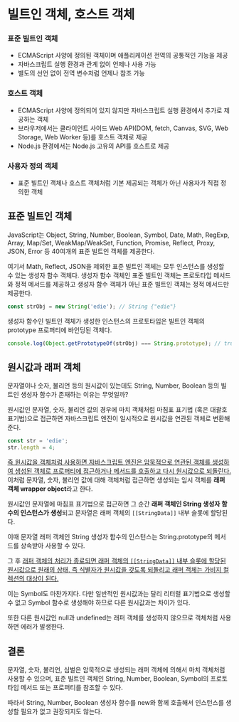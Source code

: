 # 빌트인 객체, 호스트 객체

### 표준 빌트인 객체

- ECMAScript 사양에 정의된 객체이며 애플리케이션 전역의 공통적인 기능을 제공
- 자바스크립트 실행 환경과 관계 없이 언제나 사용 가능
- 별도의 선언 없이 전역 변수처럼 언제나 참조 가능

### 호스트 객체

- ECMAScript 사양에 정의되어 있지 않지만 자바스크립트 실행 환경에서 추가로 제공하는 객체
- 브라우저에서는 클라이언트 사이드 Web API(DOM, fetch, Canvas, SVG, Web Storage, Web Worker 등)를 호스트 객체로 제공
- Node.js 환경에서는 Node.js 고유의 API를 호스트로 제공

### 사용자 정의 객체

- 표준 빌트인 객체나 호스트 객체처럼 기본 제공되는 객체가 아닌 사용자가 직접 정의한 객체

## 표준 빌트인 객체

JavaScript는 Object, String, Number, Boolean, Symbol, Date, Math, RegExp, Array, Map/Set, WeakMap/WeakSet, Function, Promise, Reflect, Proxy, JSON, Error 등 40여개의 표준 빌트인 객체를 제공한다.

여기서 Math, Reflect, JSON을 제외한 표준 빌트인 객체는 모두 인스턴스를 생성할 수 있는 생성자 함수 객체다. 생성자 함수 객체인 표준 빌트인 객체는 프로토타입 메서드와 정적 메서드를 제공하고 생성자 함수 객체가 아닌 표준 빌트인 객체는 정적 메서드만 제공한다.

```js
const strObj = new String('edie'); // String {"edie"}
```

생성자 함수인 빌트인 객체가 생성한 인스턴스의 프로토타입은 빌트인 객체의 prototype 프로퍼티에 바인딩된 객체다.
```js
console.log(Object.getPrototypeOf(strObj) === String.prototype); // true
```

## 원시값과 래퍼 객체 

문자열이나 숫자, 불리언 등의 원시값이 있는데도 String, Number, Boolean 등의 빌트인 생성자 함수가 존재하는 이유는 무엇일까?

원시값인 문자열, 숫자, 불리언 값의 경우에 마치 객체처럼 마침표 표기법 (혹은 대괄호 표기법)으로 접근하면 자바스크립트 엔진이 일시적으로 원시값을 연관된 객체로 변환해 준다.

```js
const str = 'edie';
str.length = 4;
```

<u>즉 원시값을 객체처럼 사용하면 자바스크립트 엔진은 암묵적으로 연관된 객체를 생성하여 생성된 객체로 프로퍼티에 접근하거나 메서드를 호출하고 다시 원시값으로 되돌린다.</u>
이처럼 문자열, 숫자, 불리언 값에 대해 객체처럼 접근하면 생성되는 임시 객체를 **래퍼 객체 wrapper object**라고 한다.

원시값인 문자열에 마침표 표기법으로 접근하면 그 순간 **래퍼 객체인 String 생성자 함수의 인스턴스가 생성**되고 문자열은 래퍼 객체의 `[[StringData]]` 내부 슬롯에 할당된다.

이때 문자열 래퍼 객체인 String 생성자 함수의 인스턴스는 String.prototype의 메서드를 상속받아 사용할 수 있다.

그 후 <u>래퍼 객체의 처리가 종료되면 래퍼 객체의 `[[StringData]]` 내부 슬롯에 할당된 원시값으로 원래의 상태, 즉 식별자가 원시값을 갖도록 되돌리고 래퍼 객체는 가비지 컬렉션의 대상이 된다.</u>

이는 Symbol도 마찬가지다. 다만 일반적인 원시값과는 달리 리터럴 표기법으로 생성할 수 없고 Symbol 함수로 생성해야 하므로 다른 원시값과는 차이가 있다.

또한 다른 원시값인 null과 undefined는 래퍼 객체를 생성하지 않으므로 객체처럼 사용하면 에러가 발생한다.

## 결론

문자열, 숫자, 불리언, 심벌은 암묵적으로 생성되는 래퍼 객체에 의해서 마치 객체처럼 사용할 수 있으며, 표준 빌트인 객체인 String, Number, Boolean, Symbol의 프로토타입 메서드 또는 프로퍼티를 참조할 수 있다. 

따라서 String, Number, Boolean 생성자 함수를 new와 함께 호출해서 인스턴스를 생성할 필요가 없고 권장되지도 않는다.